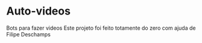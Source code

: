 # Auto-videos
Bots para fazer videos
Este projeto foi feito totamente do zero com ajuda de Filipe Deschamps